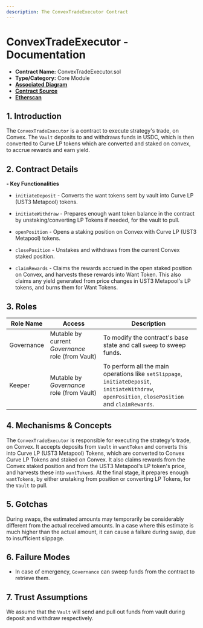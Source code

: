 ```yaml
---
description: The ConvexTradeExecutor Contract
---
```


# ConvexTradeExecutor - Documentation

- **Contract Name:** ConvexTradeExecutor.sol
- **Type/Category:** Core Module
- [**Associated Diagram**]()
- [**Contract Source**](../contracts/ConvexTradeExecutor.sol)
- [**Etherscan**](https://etherscan.io/address/0x3167b932336b029bBFE1964E435889FA8e595738)

## 1. Introduction

The `ConvexTradeExecutor` is a contract to execute strategy's trade, on Convex. The `Vault` deposits to and withdraws funds in USDC, which is then converted to Curve LP tokens which are converted and staked on convex, to accrue rewards and earn yield.

## 2. Contract Details

**- Key Functionalities**

- `initiateDeposit` - Converts the want tokens sent by vault into Curve LP (UST3 Metapool) tokens.

- `initiateWithdraw` - Prepares enough want token balance in the contract by unstaking/converting LP Tokens if needed, for the vault to pull.

- `openPosition` - Opens a staking position on Convex with Curve LP (UST3 Metapool) tokens.

- `closePosition` - Unstakes and withdraws from the current Convex staked position.

- `claimRewards` - Claims the rewards accrued in the open staked position on Convex, and harvests these rewards into Want Token. This also claims any yield generated from price changes in UST3 Metapool's LP tokens, and burns them for Want Tokens.

## 3. Roles

| Role Name  | Access                                            | Description                                                                                                                                       |
| ---------- | ------------------------------------------------- | ------------------------------------------------------------------------------------------------------------------------------------------------- |
| Governance | Mutable by current _Governance_ role (from Vault) | To modify the contract's base state and call `sweep` to sweep funds.                                                                              |
| Keeper     | Mutable by _Governance_ role (from Vault)         | To perform all the main operations like `setSlippage`, `initiateDeposit`, `initiateWithdraw`, `openPosition`, `closePosition` and `claimRewards`. |

## 4. Mechanisms & Concepts

The `ConvexTradeExecutor` is responsible for executing the strategy's trade, on Convex. It accepts deposits from `Vault` in `wantToken` and converts this into Curve LP (UST3 Metapool) Tokens, which are converted to Convex Curve LP Tokens and staked on Convex. It also claims rewards from the Convex staked position and from the UST3 Metapool's LP token's price, and harvests these into `wantToken`s. At the final stage, it prepares enough `wantToken`s, by either unstaking from position or converting LP Tokens, for the `Vault` to pull.

## 5. Gotchas

During swaps, the estimated amounts may temporarily be considerably different from the actual received amounts. In a case where this estimate is much higher than the actual amount, it can cause a failure during swap, due to insufficient slippage.

## 6. Failure Modes

- In case of emergency, `Governance` can sweep funds from the contract to retrieve them.

## 7. Trust Assumptions

We assume that the `Vault` will send and pull out funds from vault during deposit and withdraw respectively.
